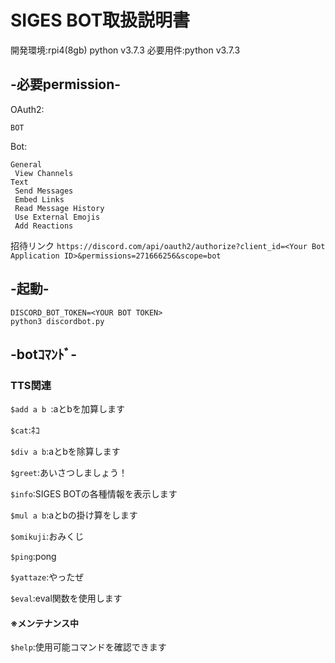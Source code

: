 # SIGES BOT取扱説明書
開発環境:rpi4(8gb) python v3.7.3
必要用件:python v3.7.3

## -必要permission-  
OAuth2:  
```
BOT
```
Bot:  
```
General
 View Channels
Text
 Send Messages
 Embed Links
 Read Message History
 Use External Emojis
 Add Reactions
```
招待リンク `https://discord.com/api/oauth2/authorize?client_id=<Your Bot Application ID>&permissions=271666256&scope=bot`  
  
## -起動-  
```
DISCORD_BOT_TOKEN=<YOUR BOT TOKEN>
python3 discordbot.py
```
  
## -botｺﾏﾝﾄﾞ-  
### TTS関連  
`$add a b `:aとbを加算します 

`$cat`:ﾈｺ 

`$div a b`:aとbを除算します 

`$greet`:あいさつしましょう！ 

`$info`:SIGES BOTの各種情報を表示します 

`$mul a b`:aとbの掛け算をします 

`$omikuji`:おみくじ 

`$ping`:pong 

`$yattaze`:やったぜ 

`$eval`:eval関数を使用します

#### ※メンテナンス中
`$help`:使用可能コマンドを確認できます
